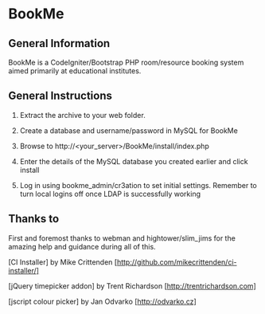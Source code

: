 BookMe
======================

General Information
--------------------

BookMe is a CodeIgniter/Bootstrap PHP room/resource booking system aimed primarily
at educational institutes.


General Instructions
---------------------

1. Extract the archive to your web folder.

2. Create a database and username/password in MySQL for BookMe

3. Browse to http://<your_server>/BookMe/install/index.php

4. Enter the details of the MySQL database you created earlier and click install

5. Log in using bookme_admin/cr3ation to set initial settings.  Remember to turn
local logins off once LDAP is successfully working


Thanks to
---------------------

First and foremost thanks to webman and hightower/slim_jims for the amazing help
and guidance during all of this.

[CI Installer] by Mike Crittenden [http://github.com/mikecrittenden/ci-installer/]

[jQuery timepicker addon] by Trent Richardson [http://trentrichardson.com]

[jscript colour picker] by Jan Odvarko [http://odvarko.cz]